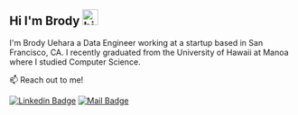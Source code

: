 ## Hi I'm Brody <img src="https://user-images.githubusercontent.com/1303154/88677602-1635ba80-d120-11ea-84d8-d263ba5fc3c0.gif" width="28px" alt="hi">

I'm Brody Uehara a Data Engineer working at a startup based in San Francisco, CA. I recently graduated from the University of Hawaii at Manoa where I studied Computer Science.

:mailbox: Reach out to me!

 [![Linkedin Badge](https://img.shields.io/badge/-brodyu-0e76a8?style=flat&labelColor=0e76a8&logo=linkedin&logoColor=white)](https://www.linkedin.com/in/brodyu/) [![Mail Badge](https://img.shields.io/badge/-brodyuehara@gmail.com-c0392b?style=flat&labelColor=c0392b&logo=gmail&logoColor=white)](mailto:brodyuehara@gmail.com)

